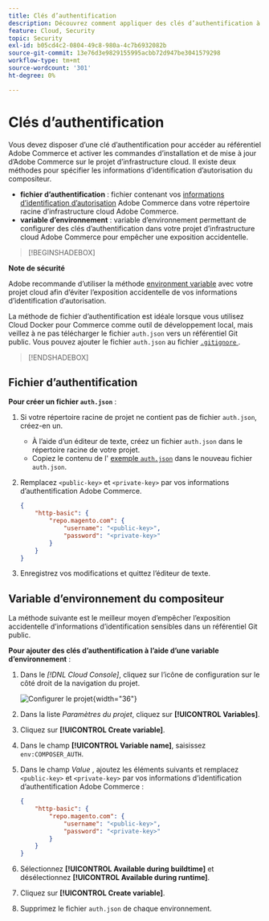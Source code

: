 ```yaml
---
title: Clés d’authentification
description: Découvrez comment appliquer des clés d’authentification à un projet de développement dans Adobe Commerce sur l’infrastructure cloud.
feature: Cloud, Security
topic: Security
exl-id: b05cd4c2-0804-49c8-980a-4c7b6932082b
source-git-commit: 13e76d3e9829155995acbb72d947be3041579298
workflow-type: tm+mt
source-wordcount: '301'
ht-degree: 0%

---
```


# Clés d’authentification

Vous devez disposer d’une clé d’authentification pour accéder au référentiel Adobe Commerce et activer les commandes d’installation et de mise à jour d’Adobe Commerce sur le projet d’infrastructure cloud. Il existe deux méthodes pour spécifier les informations d’identification d’autorisation du compositeur.

- **fichier d’authentification** : fichier contenant vos [informations d’identification d’autorisation](https://experienceleague.adobe.com/docs/commerce-operations/installation-guide/prerequisites/authentication-keys.html) Adobe Commerce dans votre répertoire racine d’infrastructure cloud Adobe Commerce.
- **variable d’environnement** : variable d’environnement permettant de configurer des clés d’authentification dans votre projet d’infrastructure cloud Adobe Commerce pour empêcher une exposition accidentelle.

>[!BEGINSHADEBOX]

**Note de sécurité**

Adobe recommande d’utiliser la méthode [environment variable](#composer-auth-environment-variable) avec votre projet cloud afin d’éviter l’exposition accidentelle de vos informations d’identification d’autorisation.

La méthode de fichier d’authentification est idéale lorsque vous utilisez Cloud Docker pour Commerce comme outil de développement local, mais veillez à ne pas télécharger le fichier `auth.json` vers un référentiel Git public. Vous pouvez ajouter le fichier `auth.json` au fichier [`.gitignore` ](../project/file-structure.md#ignoring-files).

>[!ENDSHADEBOX]

## Fichier d’authentification

**Pour créer un fichier `auth.json`** :

1. Si votre répertoire racine de projet ne contient pas de fichier `auth.json`, créez-en un.

   - À l’aide d’un éditeur de texte, créez un fichier `auth.json` dans le répertoire racine de votre projet.
   - Copiez le contenu de l&#39; [exemple `auth.json`](https://github.com/magento/magento2/blob/2.3/auth.json.sample) dans le nouveau fichier `auth.json`.

1. Remplacez `<public-key>` et `<private-key>` par vos informations d’authentification Adobe Commerce.

   ```json
   {
       "http-basic": {
           "repo.magento.com": {
               "username": "<public-key>",
               "password": "<private-key>"
           }
       }
   }
   ```

1. Enregistrez vos modifications et quittez l’éditeur de texte.

## Variable d’environnement du compositeur

La méthode suivante est le meilleur moyen d’empêcher l’exposition accidentelle d’informations d’identification sensibles dans un référentiel Git public.

**Pour ajouter des clés d’authentification à l’aide d’une variable d’environnement** :

1. Dans le _[!DNL Cloud Console]_, cliquez sur l’icône de configuration sur le côté droit de la navigation du projet.

   ![Configurer le projet](../../assets/icon-configure.png){width="36"}

1. Dans la liste _Paramètres du projet_, cliquez sur **[!UICONTROL Variables]**.

1. Cliquez sur **[!UICONTROL Create variable]**.

1. Dans le champ **[!UICONTROL Variable name]**, saisissez `env:COMPOSER_AUTH`.

1. Dans le champ _Value_ , ajoutez les éléments suivants et remplacez `<public-key>` et `<private-key>` par vos informations d’identification d’authentification Adobe Commerce :

   ```json
   {
       "http-basic": {
           "repo.magento.com": {
               "username": "<public-key>",
               "password": "<private-key>"
           }
       }
   }
   ```

1. Sélectionnez **[!UICONTROL Available during buildtime]** et désélectionnez **[!UICONTROL Available during runtime]**.

1. Cliquez sur **[!UICONTROL Create variable]**.

1. Supprimez le fichier `auth.json` de chaque environnement.
